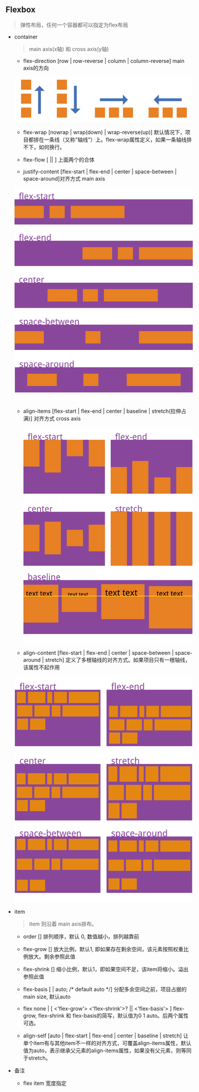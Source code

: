 ## Flexbox

  > 弹性布局，任何一个容器都可以指定为flex布局

* container

  > main axis(x轴) 和 cross axis(y轴)

  - flex-direction [row | row-reverse | column | column-reverse] main axis的方向

  ![](./images/direction.png)

  - flex-wrap [nowrap | wrap(down) | wrap-reverse(up)] 默认情况下，项目都排在一条线（又称”轴线”）上。flex-wrap属性定义，如果一条轴线排不下，如何换行。

  - flex-flow [<flex-direction> || <flex-wrap>] 上面两个的合体

  - justify-content [flex-start | flex-end | center | space-between | space-around]对齐方式 main axis

  ![](./images/justify.png)

  - align-items [flex-start | flex-end | center | baseline | stretch(拉伸占满)] 对齐方式 cross axis

    ![](./images/align.png)

  - align-content [flex-start | flex-end | center | space-between | space-around | stretch] 定义了多根轴线的对齐方式。如果项目只有一根轴线，该属性不起作用

  ![](./images/align-content.png)

* item

  > item 则沿着 main axis排布。

  - order [<integer>] 排列顺序，默认 0, 数值越小，排列越靠前

  - flex-grow [<number>] 放大比例，默认1, 即如果存在剩余空间，该元素按照权重比例放大。剩余参照此值

  - flex-shrink [<number>] 缩小比例，默认1，即如果空间不足，该item将缩小。溢出参照此值

  - flex-basis [<length> | auto; /* default auto */] 分配多余空间之前，项目占据的 main size, 默认auto

  - flex none | [ <'flex-grow'> <'flex-shrink'>? || <'flex-basis'> ] flex-grow, flex-shrink 和 flex-basis的简写，默认值为0 1 auto。后两个属性可选。

  - align-self [auto | flex-start | flex-end | center | baseline | stretch] 让单个item有与其他item不一样的对齐方式，可覆盖align-items属性，默认值为auto，表示继承父元素的align-items属性，如果没有父元素，则等同于stretch。


* 备注

  - flex item 宽度指定
